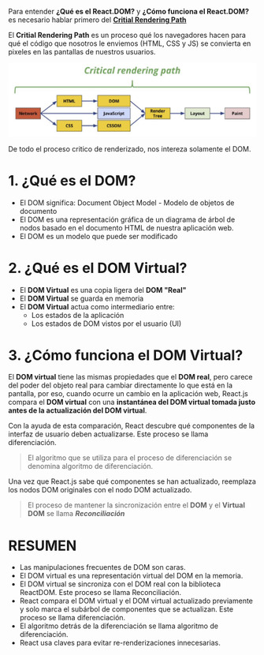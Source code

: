 Para entender **¿Qué es el React.DOM?** y **¿Cómo funciona el React.DOM?** es necesario hablar primero del [**Critial Rendering Path**](https://guillermo.at/browser-critical-render-path)

El **Critial Rendering Path** es un proceso qué los navegadores hacen para qué el código que nosotros le enviemos (HTML, CSS y JS) se convierta en pixeles en las pantallas de nuestros usuarios.

<img src="../img/criticalRenderingPath.png"/>

De todo el proceso critico de renderizado, nos intereza solamente el DOM.

# 1. ¿Qué es el DOM?
- El DOM significa: Document Object Model - Modelo de objetos de documento
- El DOM es una representación gráfica de un diagrama de árbol de nodos basado en el documento HTML de nuestra aplicación web.
- El DOM es un modelo que puede ser modificado

# 2. ¿Qué es el DOM Virtual?

- El **DOM Virtual** es una copia ligera del **DOM "Real"** 
- El **DOM Virtual** se guarda en memoria
- El **DOM Virtual** actua como intermediario entre:
  - Los estados de la aplicación
  - Los estados de DOM vistos por el usuario (UI)

# 3. ¿Cómo funciona el DOM Virtual?

El **DOM virtual** tiene las mismas propiedades que el **DOM real**, pero carece del poder del objeto real para cambiar directamente lo que está en la pantalla, por eso, cuando ocurre un cambio en la aplicación web, React.js compara el **DOM virtual** con una **instantánea del DOM virtual tomada justo antes de la actualización del DOM virtual**.

Con la ayuda de esta comparación, React descubre qué componentes de la interfaz de usuario deben actualizarse. Este proceso se llama diferenciación. 

> El algoritmo que se utiliza para el proceso de diferenciación se denomina algoritmo de diferenciación.

Una vez que React.js sabe qué componentes se han actualizado, reemplaza los nodos DOM originales con el nodo DOM actualizado.

> El proceso de mantener la sincronización entre el **DOM** y el **Virtual DOM** se llama ***Reconciliación***

# RESUMEN
- Las manipulaciones frecuentes de DOM son caras.
- El DOM virtual es una representación virtual del DOM en la memoria.
- El DOM virtual se sincroniza con el DOM real con la biblioteca ReactDOM. Este proceso se llama Reconciliación.
- React compara el DOM virtual y el DOM virtual actualizado previamente y solo marca el subárbol de componentes que se actualizan. Este proceso se llama diferenciación.
- El algoritmo detrás de la diferenciación se llama algoritmo de diferenciación.
- React usa claves para evitar re-renderizaciones innecesarias.